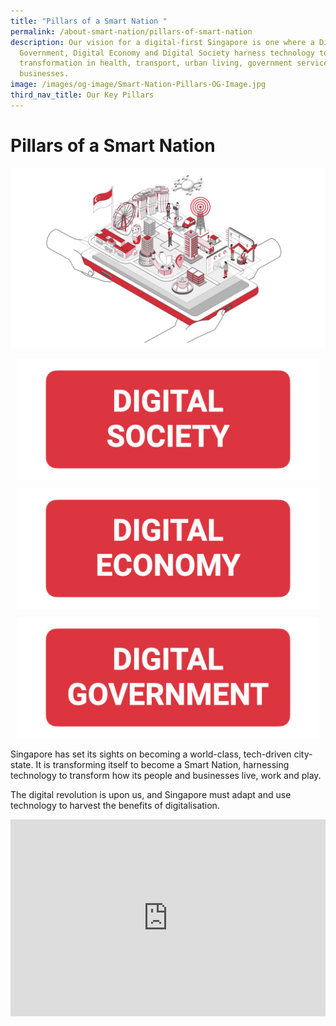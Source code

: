 ```yaml
---
title: "Pillars of a Smart Nation "
permalink: /about-smart-nation/pillars-of-smart-nation
description: Our vision for a digital-first Singapore is one where a Digital
  Government, Digital Economy and Digital Society harness technology to effect
  transformation in health, transport, urban living, government services and
  businesses.
image: /images/og-image/Smart-Nation-Pillars-OG-Image.jpg
third_nav_title: Our Key Pillars
---
```

# Pillars of a Smart Nation
![Three Pillars of a Smart Nation](/images/abt-smart-nation/Smart_Nation_Pillars.jpg)

<div class="row">
	<div class="col" style="margin: 10px;"> 
		<a href="/about-smart-nation/digital-society"><img src="/images/abt-smart-nation/Digital_Society_Button.jpg" alt="Digital Society"></a></div>
	<div class="col" style="margin: 10px;">  
		<a href="/about-smart-nation/digital-economy"><img src="/images/abt-smart-nation/Digital_Economy_Button.jpg" alt="Digital Economy"></a></div>
	<div class="col" style="margin: 10px;"> 
		<a href="/about-smart-nation/digital-government"><img src="/images/abt-smart-nation/Digital_Government_Button.jpg" alt="Digital Government"></a></div>
	</div>
	
Singapore has set its sights on becoming a world-class, tech-driven city-state. It is transforming itself to become a Smart Nation, harnessing technology to transform how its people and businesses live, work and play.  
  
The digital revolution is upon us, and Singapore must adapt and use technology to harvest the benefits of digitalisation.

<iframe width="100%" height="315" src="https://www.youtube.com/embed/DJmoy41mWDQ" title="YouTube video player" frameborder="0" allow="accelerometer; autoplay; clipboard-write; encrypted-media; gyroscope; picture-in-picture" allowfullscreen></iframe>